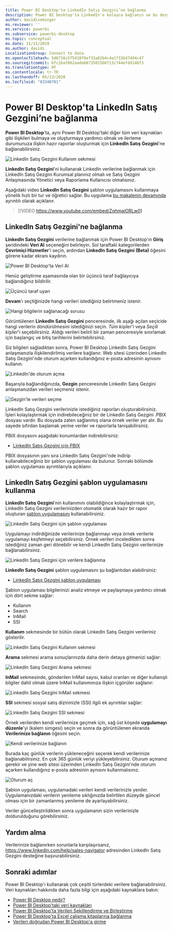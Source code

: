 ```yaml
---
title: Power BI Desktop'ta LinkedIn Satış Gezgini’ne bağlanma
description: Power BI Desktop'ta LinkedIn'e kolayca bağlanın ve bu dosyaları kullanın
author: davidiseminger
ms.reviewer: ''
ms.service: powerbi
ms.subservice: powerbi-desktop
ms.topic: conceptual
ms.date: 11/11/2019
ms.author: davidi
LocalizationGroup: Connect to data
ms.openlocfilehash: 5d6716c575418f8ef33a82b4c4a1f32647494c47
ms.sourcegitcommit: bfc2baf862aade6873501566f13c744efdd146f3
ms.translationtype: HT
ms.contentlocale: tr-TR
ms.lasthandoff: 05/13/2020
ms.locfileid: "83348701"
---
```

# <a name="connect-to-linkedin-sales-navigator-in-power-bi-desktop"></a>Power BI Desktop'ta LinkedIn Satış Gezgini’ne bağlanma

**Power BI Desktop**'ta, aynı Power BI Desktop'taki diğer tüm veri kaynakları gibi ilişkileri bulmaya ve oluşturmaya yardımcı olmak ve ilerleme durumunuza ilişkin hazır raporlar oluşturmak için **LinkedIn Satış Gezgini**'ne bağlanabilirsiniz.

![LinkedIn Satış Gezgini Kullanım sekmesi](media/desktop-connect-linkedin-sales-navigator/linkedin-sales-navigator-01.png)


**LinkedIn Satış Gezgini**'ni kullanarak LinkedIn verilerine bağlanmak için LinkedIn Satış Gezgini Kurumsal planınız olmalı ve Satış Gezgini Anlaşmasında Yönetici veya Raporlama Kullanıcısı olmalısınız.

Aşağıdaki video **LinkedIn Satış Gezgini** şablon uygulamasını kullanmaya yönelik hızlı bir tur ve öğretici sağlar. Bu uygulama [bu makalenin devamında](#using-the-linkedin-sales-navigator-template-app) ayrıntılı olarak açıklanır. 

> [!VIDEO https://www.youtube.com/embed/ZqhmaiORLw0]

## <a name="connect-to-linkedin-sales-navigator"></a>LinkedIn Satış Gezgini'ne bağlanma

**LinkedIn Satış Gezgini** verilerine bağlanmak için Power BI Desktop’ın **Giriş** şeridindeki **Veri Al** seçeneğini belirleyin. Sol taraftaki kategorilerden **Çevrimiçi Hizmetler**'i seçin, ardından **LinkedIn Satış Gezgini (Beta)** öğesini görene kadar ekranı kaydırın.

![Power BI Desktop'ta Veri Al](media/desktop-connect-linkedin-sales-navigator/linkedin-sales-navigator-02.png)

Henüz geliştirme aşamasında olan bir üçüncü taraf bağlayıcıya bağlandığınız bildirilir. 

![Üçüncü taraf uyarı](media/desktop-connect-linkedin-sales-navigator/linkedin-sales-navigator-03.png)

**Devam**'ı seçtiğinizde hangi verileri istediğiniz belirtmeniz istenir.

![Hangi bilgilerin sağlanacağı sorusu](media/desktop-connect-linkedin-sales-navigator/linkedin-sales-navigator-04.png)


Görüntülenen **LinkedIn Satış Gezgini** penceresinde, ilk aşağı açılan seçicide hangi verilerin döndürülmesini istediğinizi seçin. *Tüm kişiler*'i veya *Seçili kişiler*'i seçebilirsiniz. Aldığı verileri belirli bir zaman penceresiyle sınırlamak için başlangıç ve bitiş tarihlerini belirtebilirsiniz.

Siz bilgileri sağladıktan sonra, Power BI Desktop LinkedIn Satış Gezgini anlaşmanızla ilişkilendirilmiş verilere bağlanır. Web sitesi üzerinden LinkedIn Satış Gezgini'nde oturum açarken kullandığınız e-posta adresinin aynısını kullanın. 

![LinkedIn'de oturum açma](media/desktop-connect-linkedin-sales-navigator/linkedin-sales-navigator-05.png)

Başarıyla bağlandığınızda, **Gezgin** penceresinde LinkedIn Satış Gezgini anlaşmanızdan verileri seçmeniz istenir.

![Gezgin'le verileri seçme](media/desktop-connect-linkedin-sales-navigator/linkedin-sales-navigator-09.png)

LinkedIn Satış Gezgini verilerinizle istediğiniz raporları oluşturabilirsiniz. İşleri kolaylaştırmak için indirebileceğiniz bir de LinkedIn Satış Gezgini .PBIX dosyası vardır. Bu dosyada zaten sağlanmış olana örnek veriler yer alır. Bu sayede sıfırdan başlamak yerine veriler ve raporlarla tanışabilirsiniz.

PBIX dosyasını aşağıdaki konumlardan indirebilirsiniz:
* [LinkedIn Satış Gezgini için PBIX](service-template-apps-samples.md)

PBIX dosyasının yanı sıra LinkedIn Satış Gezgini'nde indirip kullanabileceğiniz bir şablon uygulaması da bulunur. Sonraki bölümde şablon uygulaması ayrıntılarıyla açıklanır.


## <a name="using-the-linkedin-sales-navigator-template-app"></a>LinkedIn Satış Gezgini şablon uygulamasını kullanma

**LinkedIn Satış Gezgini**'nin kullanımını olabildiğince kolaylaştırmak için, LinkedIn Satış Gezgini verilerinizden otomatik olarak hazır bir rapor oluşturan [şablon uygulamasını](service-template-apps-overview.md) kullanabilirsiniz.

![LinkedIn Satış Gezgini için şablon uygulaması](media/desktop-connect-linkedin-sales-navigator/linkedin-sales-navigator-10.png)

Uygulamayı indirdiğinizde verilerinize bağlanmayı veya örnek verilerle uygulamayı keşfetmeyi seçebilirsiniz. Örnek verileri inceledikten sonra istediğiniz zaman geri dönebilir ve kendi LinkedIn Satış Gezgini verilerinize bağlanabilirsiniz. 

![LinkedIn Satış Gezgini için verilere bağlanma](media/desktop-connect-linkedin-sales-navigator/linkedin-sales-navigator-11.png)



**LinkedIn Satış Gezgini** şablon uygulamasını şu bağlantıdan alabilirsiniz:
* [LinkedIn Satış Gezgini şablon uygulaması](https://appsource.microsoft.com/en-us/product/power-bi/pbi-contentpacks.linkedin_navigator)

Şablon uygulaması bilgilerinizi analiz etmeye ve paylaşmaya yardımcı olmak için dört sekme sağlar:

* Kullanım
* Search
* InMail
* SSI

**Kullanım** sekmesinde bir bütün olarak LinkedIn Satış Gezgini verileriniz gösterilir.

![LinkedIn Satış Gezgini Kullanım sekmesi](media/desktop-connect-linkedin-sales-navigator/linkedin-sales-navigator-12.png)

**Arama** sekmesi arama sonuçlarınızda daha derin detaya gitmenizi sağlar:

![LinkedIn Satış Gezgini Arama sekmesi](media/desktop-connect-linkedin-sales-navigator/linkedin-sales-navigator-13.png)

**InMail** sekmesinde, gönderilen InMail sayısı, kabul oranları ve diğer kullanışlı bilgiler dahil olmak üzere InMail kullanımınıza ilişkin içgörüler sağlanır:

![LinkedIn Satış Gezgini InMail sekmesi](media/desktop-connect-linkedin-sales-navigator/linkedin-sales-navigator-14.png)

**SSI** sekmesi sosyal satış dizininizle (SSI) ilgili ek ayrıntılar sağlar:

![LinkedIn Satış Gezgini SSI sekmesi](media/desktop-connect-linkedin-sales-navigator/linkedin-sales-navigator-15.png)

Örnek verilerden kendi verilerinize geçmek için, sağ üst köşede **uygulamayı düzenle**'yi (kalem simgesi) seçin ve sonra da görüntülenen ekranda **Verilerinize bağlanın** öğesini seçin.

![Kendi verilerinize bağlanın](media/desktop-connect-linkedin-sales-navigator/linkedin-sales-navigator-16.png)

Burada kaç günlük verilerin yükleneceğini seçerek kendi verilerinize bağlanabilirsiniz. En çok 365 günlük veriyi yükleyebilirsiniz. Oturum açmanız gerekir ve yine web sitesi üzerinden LinkedIn Satış Gezgini'nde oturum açarken kullandığınız e-posta adresinin aynısını kullanmalısınız. 

![Oturum aç](media/desktop-connect-linkedin-sales-navigator/linkedin-sales-navigator-17.png)

Şablon uygulaması, uygulamadaki verileri kendi verilerinizle yeniler. Uygulamanızdaki verilerin yenileme sıklığınızda belirtilen düzeyde güncel olması için bir zamanlanmış yenileme de ayarlayabilirsiniz. 

Veriler güncelleştirildikten sonra uygulamanın sizin verilerinizle doldurulduğunu görebilirsiniz.

## <a name="getting-help"></a>Yardım alma

Verilerinize bağlanırken sorunlarla karşılaşırsanız, https://www.linkedin.com/help/sales-navigator adresinden LinkedIn Satış Gezgini desteğine başvurabilirsiniz. 

## <a name="next-steps"></a>Sonraki adımlar
Power BI Desktop'ı kullanarak çok çeşitli türlerdeki verilere bağlanabilirsiniz. Veri kaynakları hakkında daha fazla bilgi için aşağıdaki kaynaklara bakın:

* [Power BI Desktop nedir?](../fundamentals/desktop-what-is-desktop.md)
* [Power BI Desktop'taki veri kaynakları](desktop-data-sources.md)
* [Power BI Desktop'ta Verileri Şekillendirme ve Birleştirme](desktop-shape-and-combine-data.md)
* [Power BI Desktop'ta Excel çalışma kitaplarına bağlanma](desktop-connect-excel.md)   
* [Verileri doğrudan Power BI Desktop'a girme](desktop-enter-data-directly-into-desktop.md)   
